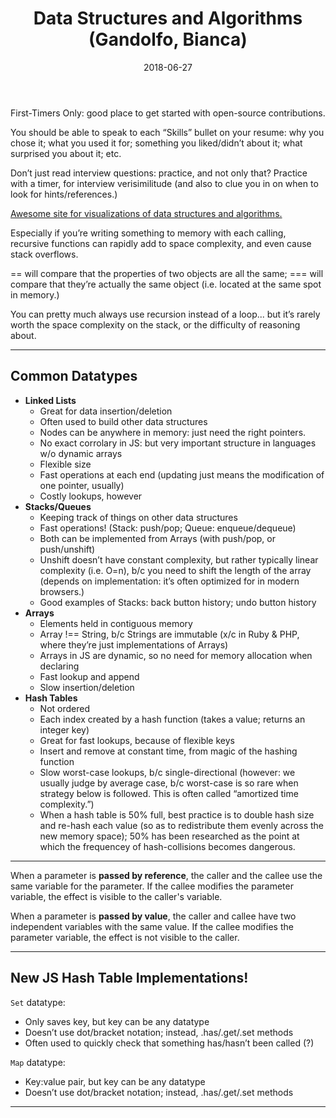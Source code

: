﻿---
templateKey: 'blog-post'
title: Data Structures and Algorithms (Gandolfo, Bianca)
date: 2018-06-27
description: This is a practical class is for students who are very comfortable with the JavaScript language but want to level up on their data structures and algorithms for interviews.
postType: 'notes'
tags:
  - frontend-masters
  - live-course
   - data-structures
  - algorithms
  - javascript
 
---

First-Timers Only: good place to get started with open-source contributions.

You should be able to speak to each “Skills” bullet on your resume: why you chose it; what you used it for; something you liked/didn’t about it; what surprised you about it; etc.

Don’t just read interview questions: practice, and not only that? Practice with a timer, for interview verisimilitude (and also to clue you in on when to look for hints/references.)

[Awesome site for visualizations of data structures and algorithms.](https://visualgo.net/en)

Especially if you’re writing something to memory with each calling, recursive functions can rapidly add to space complexity, and even cause stack overflows.

== will compare that the properties of two objects are all the same; === will compare that they’re actually the same object (i.e. located at the same spot in memory.)

You can pretty much always use recursion instead of a loop... but it’s rarely worth the space complexity on the stack, or the difficulty of reasoning about.

---

## Common Datatypes

* **Linked Lists**
   * Great for data insertion/deletion
   * Often used to build other data structures
   * Nodes can be anywhere in memory: just need the right pointers.
   * No exact corrolary in JS: but very important structure in languages w/o dynamic arrays
   * Flexible size
   * Fast operations at each end (updating just means the modification of one pointer, usually)
   * Costly lookups, however
* **Stacks/Queues**
   * Keeping track of things on other data structures
   * Fast operations! (Stack: push/pop; Queue: enqueue/dequeue)
   * Both can be implemented from Arrays (with push/pop, or push/unshift)
   * Unshift doesn’t have constant complexity, but rather typically linear complexity (i.e. O=n), b/c you need to shift the length of the array (depends on implementation: it’s often optimized for in modern browsers.)
   * Good examples of Stacks: back button history; undo button history
* **Arrays**
   * Elements held in contiguous memory
   * Array !== String, b/c Strings are immutable (x/c in Ruby & PHP, where they’re just implementations of Arrays)
   * Arrays in JS are dynamic, so no need for memory allocation when declaring
   * Fast lookup and append
   * Slow insertion/deletion
* **Hash Tables**
   * Not ordered
   * Each index created by a hash function (takes a value; returns an integer key)
   * Great for fast lookups, because of flexible keys
   * Insert and remove at constant time, from magic of the hashing function
   * Slow worst-case lookups, b/c single-directional (however: we usually judge by average case, b/c worst-case is so rare when strategy below is followed. This is often called “amortized time complexity.”)
   * When a hash table is 50% full, best practice is to double hash size and re-hash each value (so as to redistribute them evenly across the new memory space); 50% has been researched as the point at which the frequencey of hash-collisions becomes dangerous.

---

When a parameter is **passed by reference**, the caller and the callee use the same variable for the parameter. If the callee modifies the parameter variable, the effect is visible to the caller's variable.

When a parameter is **passed by value**, the caller and callee have two independent variables with the same value. If the callee modifies the parameter variable, the effect is not visible to the caller.

---

## New JS Hash Table Implementations!

`Set` datatype:
* Only saves key, but key can be any datatype
* Doesn’t use dot/bracket notation; instead, .has/.get/.set methods
* Often used to quickly check that something has/hasn’t been called (?)

`Map` datatype:
* Key:value pair, but key can be any datatype
* Doesn’t use dot/bracket notation; instead, .has/.get/.set methods

---